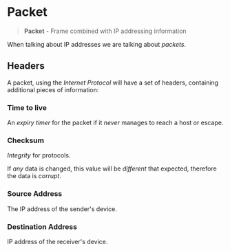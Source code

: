 # Packet

> **Packet** - Frame combined with IP addressing information

When talking about IP addresses we are talking about _packets_.

## Headers

A packet, using the _Internet Protocol_ will have a set of headers, containing additional pieces of information:

### Time to live

An _expiry timer_ for the packet if it _never_ manages to reach a host or escape.

### Checksum

_Integrity_ for protocols.

If _any_ data is changed, this value will be _different_ that expected, therefore the data is _corrupt_.

### Source Address

The IP address of the sender's device.

### Destination Address

IP address of the receiver's device.
